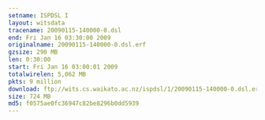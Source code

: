 ```yaml
---
setname: ISPDSL I
layout: witsdata
tracename: 20090115-140000-0.dsl
end: Fri Jan 16 03:30:00 2009
originalname: 20090115-140000-0.dsl.erf
gzsize: 290 MB
len: 0:30:00
start: Fri Jan 16 03:00:01 2009
totalwirelen: 5,062 MB
pkts: 9 million
download: ftp://wits.cs.waikato.ac.nz/ispdsl/1/20090115-140000-0.dsl.erf.gz
size: 724 MB
md5: f0575ae0fc36947c82be8296b0dd5939
---
```

